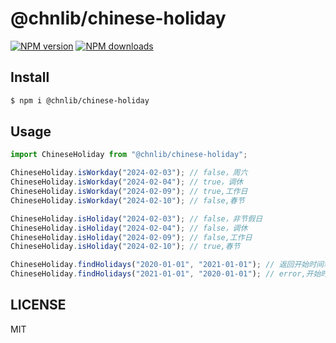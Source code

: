 # @chnlib/chinese-holiday

[![NPM version](https://img.shields.io/npm/v/@chnlib/chinese-holiday.svg?style=flat)](https://npmjs.org/package/@chnlib/chinese-holiday)
[![NPM downloads](http://img.shields.io/npm/dm/@chnlib/chinese-holiday.svg?style=flat)](https://npmjs.org/package/@chnlib/chinese-holiday)

## Install

```bash
$ npm i @chnlib/chinese-holiday
```

## Usage

```js
import ChineseHoliday from "@chnlib/chinese-holiday";

ChineseHoliday.isWorkday("2024-02-03"); // false，周六
ChineseHoliday.isWorkday("2024-02-04"); // true，调休
ChineseHoliday.isWorkday("2024-02-09"); // true,工作日
ChineseHoliday.isWorkday("2024-02-10"); // false,春节

ChineseHoliday.isHoliday("2024-02-03"); // false，非节假日
ChineseHoliday.isHoliday("2024-02-04"); // false，调休
ChineseHoliday.isHoliday("2024-02-09"); // false,工作日
ChineseHoliday.isHoliday("2024-02-10"); // true,春节

ChineseHoliday.findHolidays("2020-01-01", "2021-01-01"); // 返回开始时间和结束时间范围内的所有节假日
ChineseHoliday.findHolidays("2021-01-01", "2020-01-01"); // error,开始时间必须比结束时间早
```

## LICENSE

MIT
